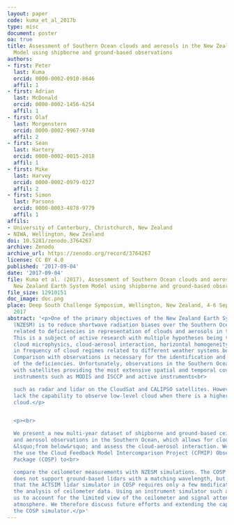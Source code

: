 ```yaml
---
layout: paper
code: kuma_et_al_2017b
type: misc
document: poster
oa: true
title: Assessment of Southern Ocean clouds and aerosols in the New Zealand Earth System
  Model using shipborne and ground-based observations
authors:
- first: Peter
  last: Kuma
  orcid: 0000-0002-0910-8646
  affil: 1
- first: Adrian
  last: McDonald
  orcid: 0000-0002-1456-6254
  affil: 1
- first: Olaf
  last: Morgenstern
  orcid: 0000-0002-9967-9740
  affil: 2
- first: Sean
  last: Hartery
  orcid: 0000-0002-0015-2018
  affil: 1
- first: Mike
  last: Harvey
  orcid: 0000-0002-0979-0227
  affil: 2
- first: Simon
  last: Parsons
  orcid: 0000-0003-4878-9779
  affil: 1
affils:
- University of Canterbury, Christchurch, New Zealand
- NIWA, Wellington, New Zealand
doi: 10.5281/zenodo.3764267
archive: Zenodo
archive_url: https://zenodo.org/record/3764267
license: CC BY 4.0
published: '2017-09-04'
date: '2017-09-04'
file: Kuma et al. (2017), Assessment of Southern Ocean clouds and aerosols in the
  New Zealand Earth System Model using shipborne and ground-based observations.pdf
file_size: 12910151
doc_image: doc.png
place: Deep South Challenge Symposium, Wellington, New Zealand, 4-6 September
  2017
abstract: '<p>One of the primary objectives of the New Zealand Earth System Model
  (NZESM) is to reduce shortwave radiation biases over the Southern Ocean, which are
  related to deficiencies in representation of clouds and aerosols in this region.
  This is a subject of active research with multiple hypotheses being tested including
  cloud microphysics, cloud-aerosol interaction, horizontal homogeneity and differences
  in frequency of cloud regimes related to different weather systems being examined.
  Comparison with observations is necessary for the identification and resolution
  of the deficiencies. Unfortunately, observations in the Southern Ocean are scarce,
  with satellites providing the most extensive spatial and temporal coverage, especially
  instruments such as MODIS and ISCCP and active instruments<br>

  such as radar and lidar on the CloudSat and CALIPSO satellites. However, these instruments
  lack the capability to observe low-level cloud when there is a higher-level overlapping
  cloud.</p>


  <p><br>

  We present a new multi-year dataset of shipborne and ground-based ceilometer, radar
  and aerosol observations in the Southern Ocean, which allows for cloud to be seen
  &lsquo;from below&rsquo; and assess the cloud-aerosol interaction. We also discuss
  the use the Cloud Feedback Model Intercomparison Project (CFMIP) Observation Simulator
  Package (COSP) to<br>

  compare the ceilometer measurements with NZESM simulations. The COSP simulator currently
  does not support ground-based lidars with a matching wavelength, but we have identified
  that the ACTSIM lidar simulator in COSP requires only a few modifications to support
  the analysis of ceilometer data. Using an instrument simulator such as COSP allows
  us to account for the limited view of the ceilometer and signal attenuation in the
  atmosphere. We therefore discuss future efforts and extending the capability of
  the COSP simulator.</p>'
---
```


